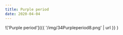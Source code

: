 ```yaml
---
title: Purple period
date: 2020-04-04
---
```


!['Purple period']({{ '/img/34Purpleperiod8.png' | url }} )
<br>
